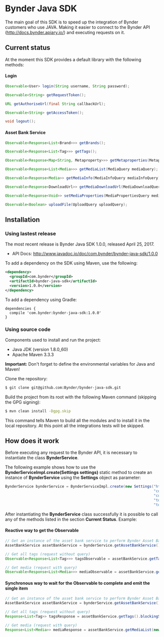 # Bynder Java SDK

The main goal of this SDK is to speed up the integration of Bynder customers who use JAVA. Making it easier to connect to the Bynder API (http://docs.bynder.apiary.io/) and executing requests on it.

## Current status

At the moment this SDK provides a default library with the following methods:

#### Login
```java
Observable<User> login(String username, String password);

Observable<String> getRequestToken();

URL getAuthoriseUrl(final String callbackUrl);

Observable<String> getAccessToken();

void logout();
```

#### Asset Bank Service
```java
Observable<Response<List<Brand>>> getBrands();

Observable<Response<List<Tag>>> getTags();

Observable<Response<Map<String, Metaproperty>>> getMetaproperties(MetapropertyQuery metapropertyQuery);

Observable<Response<List<Media>>> getMediaList(MediaQuery mediaQuery);

Observable<Response<Media>> getMediaInfo(MediaInfoQuery mediaInfoQuery);

Observable<Response<DownloadUrl>> getMediaDownloadUrl(MediaDownloadQuery mediaDownloadQuery);

Observable<Response<Void>> setMediaProperties(MediaPropertiesQuery mediaPropertiesQuery);

Observable<Boolean> uploadFile(UploadQuery uploadQuery);
```

## Installation

### Using lastest release
The most recent release is Bynder Java SDK 1.0.0, released April 25, 2017.
- API Docs: http://www.javadoc.io/doc/com.bynder/bynder-java-sdk/1.0.0

To add a dependency on the SDK using Maven, use the following:
```xml
<dependency>
  <groupId>com.bynder</groupId>
  <artifactId>bynder-java-sdk</artifactId>
  <version>1.0.0</version>
</dependency>
```
To add a dependency using Gradle:
```
dependencies {
  compile 'com.bynder:bynder-java-sdk:1.0.0'
}
```

### Using source code
Components used to install and run the project:
* Java JDK (version 1.8.0_60)
* Apache Maven 3.3.3

**Important:** Don't forget to define the environmental variables for Java and Maven!

Clone the repository:
```bash
$ git clone git@github.com:Bynder/bynder-java-sdk.git
```

Build the project from its root with the following Maven command (skipping the GPG signing):
```bash
$ mvn clean install -Dgpg.skip
```

This command tells Maven to build all the modules and to install it in the local repository. At this point all the integrations tests will be skipped.

## How does it work
Before executing any request to the Bynder API, it is necessary to instantiate the class **BynderService**.

The following example shows how to use the **BynderServiceImpl.create(Settings settings)** static method to create an instance of **BynderService** using the **Settings** object as parameter:
```java
BynderService bynderService = BynderServiceImpl.create(new Settings("https://example.bynder.com",
                                                                    "consumer key",
                                                                    "consumer secret",
                                                                    "token",
                                                                    "token secret"));
```

After instantiating the **BynderService** class successfully it is possible to call any of the methods listed in the section **Current Status**. Example:

#### Reactive way to get the Observable
```java
// Get an instance of the asset bank service to perform Bynder Asset Bank operations.
AssetBankService assetBankService = bynderService.getAssetBankService();

// Get all tags (request without query)
Observable<Response<List<Tag>>> tagsObservable = assetBankService.getTags();

// Get media (request with query)
Observable<Response<List<Media>>> mediaObservable = assetBankService.getMediaList(new MediaQuery().setType(MediaType.IMAGE).setLimit(100).setPage(1));
```

#### Synchronous way to wait for the Observable to complete and emit the single item
```java
// Get an instance of the asset bank service to perform Bynder Asset Bank operations.
AssetBankService assetBankService = bynderService.getAssetBankService();

// Get all tags (request without query)
Response<List<Tag>> tagsResponse = assetBankService.getTags().blockingSingle();

// Get media (request with query)
Response<List<Media>> mediaResponse = assetBankService.getMediaList(new MediaQuery().setType(MediaType.IMAGE).setLimit(100).setPage(1)).blockingSingle();
```
